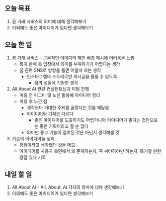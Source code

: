 ## 오늘 목표
1. 꿈 거래 서비스의 의미에 대해 생각해보기
2. 이외에도 좋은 아이디어가 있다면 생각해보기

## 오늘 한 일
1. 꿈 거래 서비스 - 근본적인 아이디어 제안 배경 제시에 어려움을 느낌
    - 특히 판매 측 입장에서 의미를 부여하기가 어렵다는 생각
    - 꿈 관련 SNS로 방향을 틀면 어떨까 하는 생각
        - 인스타그램의 스토리로만 게시글을 올릴 수 있도록
            - 꿈의 성질에 기원한 생각
2. All About AI 관련 컨설턴트님과 미팅 진행
    - 미팅 전 피그마 및 노션 활용해 아이디어 정리
    - 미팅 후 느낀 점
        - 생각보다 거대한 주제를 골랐다는 것을 깨달음
        - 아이디어와 기획은 다르다
            - 좋은 아이디어를 도출하기도 어렵거니와 아이디어가 좋다는 것만으로는 좋은 기획이라고 할 순 없다
        - 의미만 좋고 기능이 결여된 것은 아닌지 생각해볼 것
3.  기존의 아이디어들 정리
    - 장점이라고 생각했던 것들 메모
    - 아이디어를 사용자 측면에서 왜 존재하는지, 꼭 써야하야만 하는지, 특기할 만한 장점 있나 기록

## 내일 할 일
1. All About AI - All, About, AI 각자의 의미에 대해 생각해보기
2. 이외에도 좋은 아이디어가 있다면 생각해보기